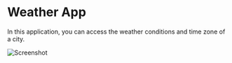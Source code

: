 # Weather App

In this application, you can access the weather conditions and time zone of a city.

![Screenshot](/imgs/.jpg)